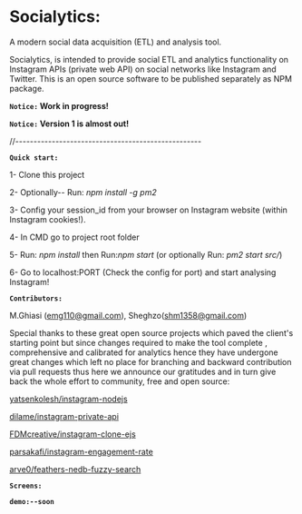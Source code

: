 # Socialytics:
A modern social data acquisition (ETL) and analysis tool.

Socialytics, is intended to provide social ETL and analytics functionality on Instagram APIs (private web API)
on social networks like Instagram and Twitter. This is an open source software to be published separately as NPM package.

**`Notice:` Work in progress!**

**`Notice:` Version 1 is almost out!**

//---------------------------------------------------


**`Quick start:`** 

1- Clone this project

2- Optionally-- Run: _npm install -g pm2_

3- Config your session_id  from your browser on Instagram website (within Instagram cookies!).

4- In CMD go to project root folder

5- Run: _npm install_ then Run:_npm start_  (or optionally Run: _pm2 start src/_)

6- Go to localhost:PORT (Check the config for port) and start analysing Instagram!


**`Contributors:`**
 
 M.Ghiasi (emg110@gmail.com), Sheghzo(shm1358@gmail.com)

Special thanks to these great open source projects which paved the client's starting point but since changes required to make the tool complete , comprehensive and calibrated for analytics hence they have undergone great changes which left no place for branching and backward contribution via pull requests thus here we announce our gratitudes and in turn give back the whole effort to community, free and open source:

[yatsenkolesh/instagram-nodejs](https://www.github.com/yatsenkolesh/instagram-nodejs)


[dilame/instagram-private-api](https://www.github.com/dilame/instagram-private-api)


[FDMcreative/instagram-clone-ejs](https://github.com/FDMcreative/instagram-clone-ejs)


[parsakafi/instagram-engagement-rate](https://github.com/parsakafi/instagram-engagement-rate)


[arve0/feathers-nedb-fuzzy-search](https://github.com/arve0/feathers-nedb-fuzzy-search)


**`Screens:`**

**`demo:--soon`**
